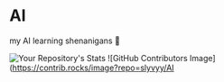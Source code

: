 # AI
my AI learning shenanigans 
🤖

![Your Repository's Stats](https://github-readme-stats.vercel.app/api?username=slyvyy&show_icons=true)
![GitHub Contributors Image](https://contrib.rocks/image?repo=slyvyy/AI

